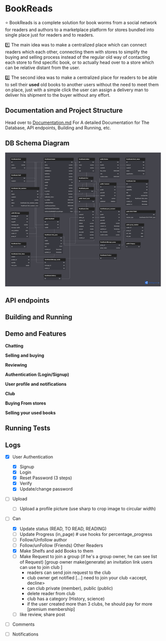 # BookReads

:star: BookReads is a complete solution for book worms from a social network for readers and authors to a marketplace platform for stores bundled into single place
just for readers and to readers.

:one: The main idea was to make a centralized place which can connect readers which each other, connecting them with stores to simplify the buying and selling process instead of the regular old way of contacting each store to find specific book, or to actually head over to a store which can be relative distant from the user.

:two: The second idea was to make a centralized place for readers to be able to sell their **used** old books to another users without the need to meet them on place, just with a simple click the user can assign a delivery man to deliver his shipment to the buyer without any effort.

## Documentation and Project Structure

Head over to [Documentation.md](./Doc/README.md) For A detailed Documentation for The Database, API endpoints, Building and Running, etc.

## DB Schema Diagram

![Schema Diagram](./Doc/schema.png)

## API endpoints

## Building and Running

## Demo and Features

**Chatting**

**Selling and buying**

**Reviewing**

**Authentication (Login/Signup)**

**User profile and notifications**

**Club**

**Buying From stores**

**Selling your used books**

## Running Tests

## Logs

- [x] User Authentication
  - [x] Signup
  - [x] Login
  - [x] Reset Password (3 steps)
  - [x] Verify
  - [x] Update/change password

- [ ] Upload
  - [ ] Upload a profile picture (use sharp to crop image to circular width)
- [ ] Can
  - [x] Update status (READ, TO READ, READING)
  - [ ] Update Progress (in_page) # use hooks for percentage_progress
  - [ ] Follow/Unfollow author
  - [ ] Follow/unFollow (Friends) Other Readers
  - [x] Make Shelfs and add Books to them
  - [ ] Make Request to join a group (if he's a group owner, he can see list of Request) [group owner make(generate) an invitation link users can use to join club ]
    - readers can send join request to the club
    - club owner get notified [...] need to join your club <accept, decline>
    - can club private (member), public (public)
    - delete reader from club
    - club has a category (History, science)
    - if the user created more than 3 clubs, he should pay for more [premium membership]
  - [ ] like review, share post

- [ ] Comments

- [ ] Notifications
